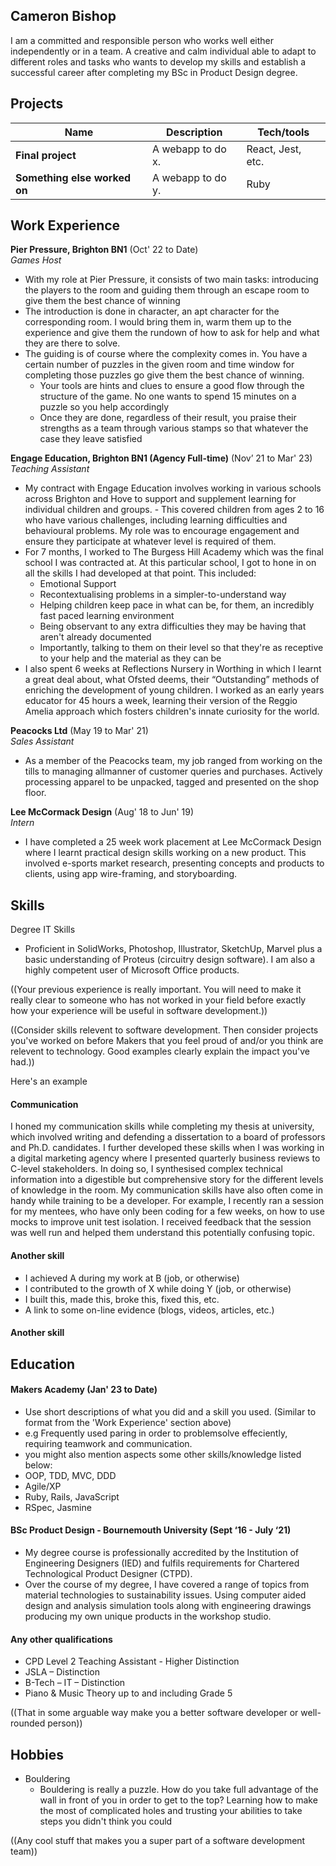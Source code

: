 ## Cameron Bishop

I am a committed and responsible person who works well either independently or in a team.
A creative and calm individual able to adapt to different roles and tasks who wants to develop my
skills and establish a successful career after completing my BSc in Product Design degree.

## Projects

| Name                         | Description       | Tech/tools        |
| ---------------------------- | ----------------- | ----------------- |
| **Final project**            | A webapp to do x. | React, Jest, etc. |
| **Something else worked on** | A webapp to do y. | Ruby              |

## Work Experience

**Pier Pressure, Brighton BN1** (Oct' 22 to Date)  
_Games Host_

- With my role at Pier Pressure, it consists of two main tasks: introducing the players to the room and guiding them through an escape room to give them the best chance of winning
- The introduction is done in character, an apt character for the corresponding room. I would bring them in, warm them up to the experience and give them the rundown of how to ask for help and what they are there to solve. 
- The guiding is of course where the complexity comes in. You have a certain number of puzzles in the given room and time window for completing those puzzles go give them the best chance of winning.
    - Your tools are hints and clues to ensure a good flow through the structure of the game. No one wants to spend 15 minutes on a puzzle so you help accordingly
    - Once they are done, regardless of their result, you praise their strengths as a team through various stamps so that whatever the case they leave satisfied

**Engage Education, Brighton BN1 (Agency Full-time)** (Nov’ 21 to Mar' 23)  
_Teaching Assistant_

- My contract with Engage Education involves working in various schools across Brighton and Hove to support and supplement learning for individual children and groups. - This covered children from ages 2 to 16 who have various challenges, including learning difficulties and behavioural problems. My role was to encourage engagement and ensure they participate at whatever level is required of them.
- For 7 months, I worked to The Burgess Hill Academy which was the final school I was contracted at. At this particular school, I got to hone in on all the skills I had developed at that point. This included:
    - Emotional Support
    - Recontextualising problems in a simpler-to-understand way
    - Helping children keep pace in what can be, for them, an incredibly fast paced learning environment
    - Being observant to any extra difficulties they may be having that aren't already documented
    - Importantly, talking to them on their level so that they're as receptive to your help and the material as they can be 
- I also spent 6 weeks at Reflections Nursery in Worthing in which I learnt a great deal about, what Ofsted deems, their “Outstanding” methods of enriching the development of young children. I worked as an early years educator for 45 hours a week, learning their version of the Reggio Amelia approach which fosters children's innate curiosity for the world.

**Peacocks Ltd** (May 19 to Mar' 21)  
_Sales Assistant_

- As a member of the Peacocks team, my job ranged from working on the tills to managing allmanner of customer queries and purchases. Actively processing apparel to be unpacked, tagged and presented on the shop floor.


**Lee McCormack Design** (Aug' 18 to Jun' 19)  
_Intern_

- I have completed a 25 week work placement at Lee McCormack Design where I learnt practical design skills working on a new product. This involved e-sports market research, presenting concepts and products to clients, using app wire-framing, and storyboarding.

## Skills

Degree IT Skills
- Proficient in SolidWorks, Photoshop, Illustrator, SketchUp, Marvel plus a basic understanding of Proteus (circuitry design software). I am also a highly competent user of Microsoft Office products.

((Your previous experience is really important. You will need to make it really clear to someone who has not worked in your field before exactly how your experience will be useful in software development.))

((Consider skills relevent to software development. Then consider projects you've worked on before Makers that you feel proud of and/or you think are relevent to technology. Good examples clearly explain the impact you've had.))


Here's an example

#### Communication
I honed my communication skills while completing my thesis at university, which involved writing and defending a dissertation to a board of professors and Ph.D. candidates. I further developed these skills when I was working in a digital marketing agency where I presented quarterly business reviews to C-level stakeholders. In doing so, I synthesised complex technical information into a digestible but comprehensive story for the different levels of knowledge in the room. My communication skills have also often come in handy while training to be a developer. For example, I recently ran a session for my mentees, who have only been coding for a few weeks, on how to use mocks to improve unit test isolation. I received feedback that the session was well run and helped them understand this potentially confusing topic.

#### Another skill

- I achieved A during my work at B (job, or otherwise)
- I contributed to the growth of X while doing Y (job, or otherwise)
- I built this, made this, broke this, fixed this, etc.
- A link to some on-line evidence (blogs, videos, articles, etc.)

#### Another skill


## Education

#### Makers Academy (Jan' 23 to Date)
- Use short descriptions of what you did and a skill you used. (Similar to format from the 'Work Experience' section above)
- e.g Frequently used paring in order to problemsolve effeciently, requiring teamwork and communication.
- you might also mention aspects some other skills/knowledge listed below: 
- OOP, TDD, MVC, DDD
- Agile/XP
- Ruby, Rails, JavaScript
- RSpec, Jasmine

#### **BSc Product Design - Bournemouth University**  (Sept ‘16 - July ‘21)

- My degree course is professionally accredited by the Institution of Engineering Designers (IED) and fulfils requirements for Chartered Technological Product Designer (CTPD).
- Over the course of my degree, I have covered a range of topics from material technologies to sustainability issues. Using computer aided design and analysis simulation tools along with engineering drawings producing my own unique products in the workshop studio.

#### Any other qualifications

- CPD Level 2 Teaching Assistant - Higher Distinction
- JSLA – Distinction
- B-Tech – IT – Distinction
- Piano & Music Theory up to and including Grade 5

((That in some arguable way make you a better software developer or well-rounded person))

## Hobbies

- Bouldering
    - Bouldering is really a puzzle. How do you take full advantage of the wall in front of you in order to get to the top? Learning how to make the most of complicated holes and trusting your abilities to take steps you didn't think you could

((Any cool stuff that makes you a super part of a software development team))
